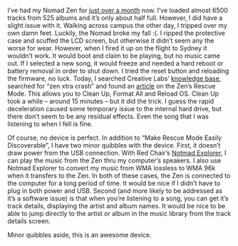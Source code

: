 I’ve had my Nomad Zen for [just over a
month](http://devhawk.net/PermaLink.aspx?guid=cf03b637-f3fb-41eb-8e6f-bd4feb78295d)
now. I’ve loaded almost 6500 tracks from 525 albums and it’s only about
half full. However, I did have a slight issue with it. Walking across
campus the other day, I tripped over my own damn feet. Luckily, the
Nomad broke my fall :(. I ripped the protective case and scuffed the LCD
screen, but otherwise it didn’t seem any the worse for wear. However,
when I fired it up on the flight to Sydney it wouldn’t work. It would
boot and claim to be playing, but no music came out. If I selected a new
song, it would freeze and needed a hard reboot or battery removal in
order to shut down. I tried the reset button and reloading the firmware,
no luck. Today, I searched Creative Labs’ [knowledge
base](http://ask.americas.creative.com/SRVS/CGI-BIN/WEBCGI.EXE?New,Kb=creative_cli_us,U={B8F60310-DA4F-11D3-94F4-00500463020E},Company={CB344281-E2C7-4902-86F5-B8611142F879},d=1062520186265,VARSET=ws:http://us.creative.com/),
searched for “zen xtra crash” and found an
[article](http://dmzweb4.europe.creative.com/SRVS/CGI-BIN/WEBCGI.EXE/,/?St=799,E=0000000000020220752,K=2283,Sxi=0,Case=obj(10943),Kb=creative_cli_us)
on the Zen’s Rescue Mode. This allows you to Clean Up, Format All and
Reload OS. Clean Up took a while – around 15 minutes – but it did the
trick. I guess the rapid deceleration caused some temporary issue to the
internal hard drive, but there don’t seem to be any residual effects.
Even the song that I was listening to when I fell is fine.

Of course, no device is perfect. In addition to “Make Rescue Mode Easily
Discoverable”, I have two minor quibbles with the device. First, it
doesn’t draw power from the USB connection. With Red Chair’s [Notmad
Explorer](http://www.redchairsoftware.com/notmad/), I can play the music
from the Zen thru my computer’s speakers. I also use Notmad Explorer to
convert my music from WMA lossless to WMA 96k when it transfers to the
Zen. In both of these cases, the Zen is connected to the computer for a
long period of time. It would be nice if I didn’t have to plug in both
power and USB. Second (and more likely to be addressed as it’s a
software issue) is that when you’re listening to a song, you can get
it’s track details, displaying the artist and album names. It would be
nice to be able to jump directly to the artist or album in the music
library from the track details screen.

Minor quibbles aside, this is an awesome device.
